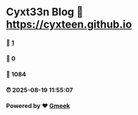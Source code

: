 # Cyxt33n Blog :link: https://cyxteen.github.io 
### :page_facing_up: [1](https://cyxteen.github.io/tag.html) 
### :speech_balloon: 0 
### :hibiscus: 1084 
### :alarm_clock: 2025-08-19 11:55:07 
### Powered by :heart: [Gmeek](https://github.com/Meekdai/Gmeek)
